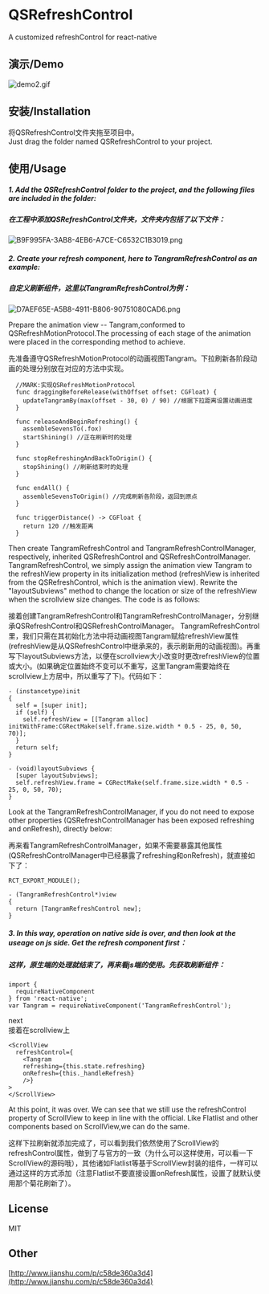 # QSRefreshControl
A customized refreshControl for react-native

## 演示/Demo
![demo2.gif](http://upload-images.jianshu.io/upload_images/6277219-219b4ee881f94777.gif?imageMogr2/auto-orient/strip)

## 安装/Installation
将QSRefreshControl文件夹拖至项目中。   
Just drag the folder named QSRefreshControl to your project.
## 使用/Usage
##### 1. Add the QSRefreshControl folder to the project, and the following files are included in the folder:    
##### 在工程中添加QSRefreshControl文件夹，文件夹内包括了以下文件：
![B9F995FA-3AB8-4EB6-A7CE-C6532C1B3019.png](http://upload-images.jianshu.io/upload_images/6277219-891af3ee524526e0.png?imageMogr2/auto-orient/strip%7CimageView2/2/w/1240)
##### 2. Create your refresh component, here to TangramRefreshControl as an example:
##### 自定义刷新组件，这里以TangramRefreshControl为例：
![D7AEF65E-A5B8-4911-B806-90751080CAD6.png](http://upload-images.jianshu.io/upload_images/6277219-5433f39ca5df45bc.png?imageMogr2/auto-orient/strip%7CimageView2/2/w/1240)     

Prepare the animation view -- Tangram,conformed to QSRefreshMotionProtocol.The processing of each stage of the animation were placed in the corresponding method to achieve.     

先准备遵守QSRefreshMotionProtocol的动画视图Tangram。下拉刷新各阶段动画的处理分别放在对应的方法中实现。



```
  //MARK:实现QSRefreshMotionProtocol
  func draggingBeforeRelease(withOffset offset: CGFloat) {
    updateTangramBy(max(offset - 30, 0) / 90) //根据下拉距离设置动画进度
  }
  
  func releaseAndBeginRefreshing() {
    assembleSevensTo(.fox)
    startShining() //正在刷新时的处理
  }
  
  func stopRefreshingAndBackToOrigin() {
    stopShining() //刷新结束时的处理
  }
  
  func endAll() {
    assembleSevensToOrigin() //完成刷新各阶段，返回到原点
  }
  
  func triggerDistance() -> CGFloat {
    return 120 //触发距离
  }

```
Then create TangramRefreshControl and TangramRefreshControlManager, respectively, inherited QSRefreshControl and QSRefreshControlManager.
TangramRefreshControl, we simply assign the animation view Tangram to the refreshView property in its initialization method (refreshView is inherited from the QSRefreshControl, which is the animation view). Rewrite the "layoutSubviews" method to change the location or size of the refreshView when the scrollview size changes. The code is as follows:     

接着创建TangramRefreshControl和TangramRefreshControlManager，分别继承QSRefreshControl和QSRefreshControlManager。
TangramRefreshControl里，我们只需在其初始化方法中将动画视图Tangram赋给refreshView属性 (refreshView是从QSRefreshControl中继承来的，表示刷新用的动画视图)。再重写下layoutSubviews方法，以便在scrollview大小改变时更改refreshView的位置或大小。(如果确定位置始终不变可以不重写，这里Tangram需要始终在scrollview上方居中，所以重写了下)。代码如下：



```
- (instancetype)init
{
  self = [super init];
  if (self) {
    self.refreshView = [[Tangram alloc] initWithFrame:CGRectMake(self.frame.size.width * 0.5 - 25, 0, 50, 70)];
  }
  return self;
}

- (void)layoutSubviews {
  [super layoutSubviews];
  self.refreshView.frame = CGRectMake(self.frame.size.width * 0.5 - 25, 0, 50, 70);
}

```
Look at the TangramRefreshControlManager, if you do not need to expose other properties (QSRefreshControlManager has been exposed refreshing and onRefresh), directly below:    

再来看TangramRefreshControlManager，如果不需要暴露其他属性(QSRefreshControlManager中已经暴露了refreshing和onRefresh)，就直接如下了：

```
RCT_EXPORT_MODULE();

- (TangramRefreshControl*)view
{
  return [TangramRefreshControl new];
}
```

##### 3. In this way, operation on native side is over, and then look at the useage on js side. Get the refresh component first：
##### 这样，原生端的处理就结束了，再来看js端的使用。先获取刷新组件：
```
import {
  requireNativeComponent
} from 'react-native'; 
var Tangram = requireNativeComponent('TangramRefreshControl');
```
next    
接着在scrollview上

```
<ScrollView
  refreshControl={
    <Tangram 
    refreshing={this.state.refreshing}
    onRefresh={this._handleRefresh}
    />}
>
</ScrollView>
```

At this point, it was over. We can see that we still use the refreshControl property of ScrollView to keep in line with the official. Like Flatlist and other components based on ScrollView,we can do the same.    

这样下拉刷新就添加完成了，可以看到我们依然使用了ScrollView的refreshControl属性，做到了与官方的一致（为什么可以这样使用，可以看一下ScrollView的源码哦），其他诸如Flatlist等基于ScrollView封装的组件，一样可以通过这样的方式添加（注意Flatlist不要直接设置onRefresh属性，设置了就默认使用那个菊花刷新了）。

## License
MIT

## Other
[http://www.jianshu.com/p/c58de360a3d4](http://www.jianshu.com/p/c58de360a3d4)
